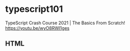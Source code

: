 # typescript101

TypeScript Crash Course 2021 | The Basics From Scratch!
https://youtu.be/wyO8RWl1ges


## HTML <script> defer Attribute
A script that will not run until after the page has loaded:
https://www.w3schools.com/tags/att_script_defer.asp
  ```
  <script src="demo_defer.js" defer></script>
  ```
